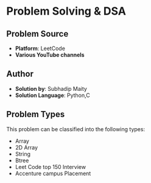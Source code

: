 <!DOCTYPE html>
<html lang="en">
<head>
    <meta charset="UTF-8">
    <meta name="viewport" content="width=device-width, initial-scale=1.0">
</head>
<body>

<h1>Problem Solving & DSA</h1>


<h2>Problem Source</h2>
<ul>
    <li><strong>Platform</strong>: LeetCode</li>
    <li><strong>Various YouTube channels</strong></li>
</ul>

<h2>Author</h2>
    <ul>
        <li><strong>Solution by</strong>: Subhadip Maity</li>
        <li><strong>Solution Language</strong>: Python,C</li>
    </ul>

<h2>Problem Types</h2>
<p>This problem can be classified into the following types:</p>
<ul>
        <li>Array</li>
        <li>2D Array</li>
        <li>String</li>
        <li>Btree</li>
        <li>Leet Code top 150 Interview</li>
        <li>Accenture campus Placement</li>
    </ul>
</body>
</html>
